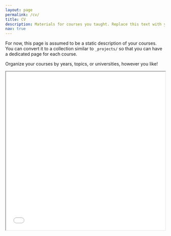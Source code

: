 ```yaml
---
layout: page
permalink: /cv/
title: CV
description: Materials for courses you taught. Replace this text with your description.
nav: true
---
```


For now, this page is assumed to be a static description of your courses. You can convert it to a collection similar to `_projects/` so that you can have a dedicated page for each course.

Organize your courses by years, topics, or universities, however you like!

<iframe src="/assets/pdf/yang_cv.pdf" width="100%" height="500px">
    </iframe>